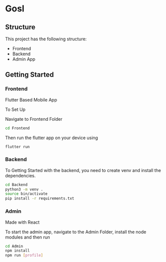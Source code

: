# Gosl

## Structure

This project has the following structure:
- Frontend
- Backend
- Admin App

## Getting Started

### Frontend

Flutter Based Mobile App

To Set Up

Navigate to Frontend Folder

```bash
cd Frontend
```

Then run the flutter app on your device using

```bash
flutter run
```

### Backend

To Getting Started with the backend, you need to create venv and install the dependencies.

```bash
cd Backend
python3 -m venv .
source bin/activate
pip install -r requirements.txt
```

### Admin

Made with React

To start the admin app, navigate to the Admin Folder, install the node modules and then run

```bash
cd Admin
npm install
npm run [profile]
```
